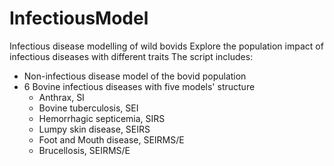 # InfectiousModel
 Infectious disease modelling of wild bovids
 Explore the population impact of infectious diseases with different traits
 The script includes: 
 * Non-infectious disease model of the bovid population
 * 6 Bovine infectious diseases with five models' structure 
   + Anthrax, SI
   + Bovine tuberculosis, SEI
   + Hemorrhagic septicemia, SIRS
   + Lumpy skin disease, SEIRS
   + Foot and Mouth disease, SEIRMS/E
   + Brucellosis, SEIRMS/E
